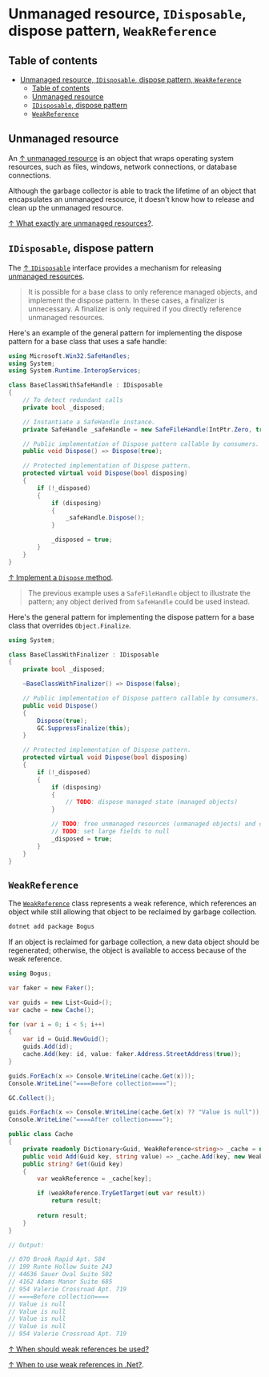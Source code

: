 # Unmanaged resource, `IDisposable`, dispose pattern, `WeakReference`

## Table of contents

- [Unmanaged resource, `IDisposable`, dispose pattern, `WeakReference`](#unmanaged-resource-idisposable-dispose-pattern-weakreference)
  - [Table of contents](#table-of-contents)
  - [Unmanaged resource](#unmanaged-resource)
  - [`IDisposable`, dispose pattern](#idisposable-dispose-pattern)
  - [`WeakReference`](#weakreference)

## Unmanaged resource

An [↑ unmanaged resource](https://learn.microsoft.com/en-us/dotnet/standard/garbage-collection/unmanaged) is an object that wraps operating system resources, such as files, windows, network connections, or database connections.

Although the garbage collector is able to track the lifetime of an object that encapsulates an unmanaged resource, it doesn't know how to release and clean up the unmanaged resource.

[↑ What exactly are unmanaged resources?](https://learn.microsoft.com/en-us/dotnet/standard/garbage-collection/unmanaged).

## `IDisposable`, dispose pattern

The [↑ `IDisposable`](https://learn.microsoft.com/en-us/dotnet/api/system.idisposable) interface provides a mechanism for releasing [unmanaged resources](#unmanaged-resource).

> It is possible for a base class to only reference managed objects, and implement the dispose pattern. In these cases, a finalizer is unnecessary. A finalizer is only required if you directly reference unmanaged resources.

Here's an example of the general pattern for implementing the dispose pattern for a base class that uses a safe handle:

```csharp
using Microsoft.Win32.SafeHandles;
using System;
using System.Runtime.InteropServices;

class BaseClassWithSafeHandle : IDisposable
{
    // To detect redundant calls
    private bool _disposed;

    // Instantiate a SafeHandle instance.
    private SafeHandle _safeHandle = new SafeFileHandle(IntPtr.Zero, true);

    // Public implementation of Dispose pattern callable by consumers.
    public void Dispose() => Dispose(true);

    // Protected implementation of Dispose pattern.
    protected virtual void Dispose(bool disposing)
    {
        if (!_disposed)
        {
            if (disposing)
            {
                _safeHandle.Dispose();
            }

            _disposed = true;
        }
    }
}
```

[↑ Implement a `Dispose` method](https://learn.microsoft.com/en-us/dotnet/standard/garbage-collection/implementing-dispose).

> The previous example uses a `SafeFileHandle` object to illustrate the pattern; any object derived from `SafeHandle` could be used instead.

Here's the general pattern for implementing the dispose pattern for a base class that overrides `Object.Finalize`.

```csharp
using System;

class BaseClassWithFinalizer : IDisposable
{
    private bool _disposed;

    ~BaseClassWithFinalizer() => Dispose(false);

    // Public implementation of Dispose pattern callable by consumers.
    public void Dispose()
    {
        Dispose(true);
        GC.SuppressFinalize(this);
    }

    // Protected implementation of Dispose pattern.
    protected virtual void Dispose(bool disposing)
    {
        if (!_disposed)
        {
            if (disposing)
            {
                // TODO: dispose managed state (managed objects)
            }

            // TODO: free unmanaged resources (unmanaged objects) and override finalizer
            // TODO: set large fields to null
            _disposed = true;
        }
    }
}
```

## `WeakReference`

The [`WeakReference`](https://learn.microsoft.com/en-us/dotnet/api/system.weakreference) class represents a weak reference, which references an object while still allowing that object to be reclaimed by garbage collection.

```bash
dotnet add package Bogus
```

If an object is reclaimed for garbage collection, a new data object should be regenerated; otherwise, the object is available to access because of the weak reference.

```csharp
using Bogus;

var faker = new Faker();

var guids = new List<Guid>();
var cache = new Cache();

for (var i = 0; i < 5; i++)
{
    var id = Guid.NewGuid();
    guids.Add(id);
    cache.Add(key: id, value: faker.Address.StreetAddress(true));
}

guids.ForEach(x => Console.WriteLine(cache.Get(x)));
Console.WriteLine("====Before collection====");

GC.Collect();

guids.ForEach(x => Console.WriteLine(cache.Get(x) ?? "Value is null"));
Console.WriteLine("====After collection====");

public class Cache
{
    private readonly Dictionary<Guid, WeakReference<string>> _cache = new();
    public void Add(Guid key, string value) => _cache.Add(key, new WeakReference<string>(value));
    public string? Get(Guid key)
    {
        var weakReference = _cache[key];

        if (weakReference.TryGetTarget(out var result))
            return result;
        
        return result;
    }
}

// Output:

// 070 Brook Rapid Apt. 584
// 199 Runte Hollow Suite 243
// 44636 Sauer Oval Suite 502
// 4162 Adams Manor Suite 685
// 954 Valerie Crossroad Apt. 719
// ====Before collection====
// Value is null
// Value is null
// Value is null
// Value is null
// 954 Valerie Crossroad Apt. 719
```

[↑ When should weak references be used?](https://stackoverflow.com/questions/1640889/when-should-weak-references-be-used)

[↑ When to use weak references in .Net?](https://softwareengineering.stackexchange.com/questions/185345/when-to-use-weak-references-in-net).
